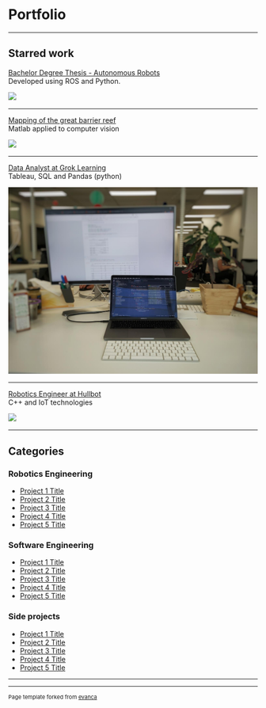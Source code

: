 # Portfolio

---
## Starred work
[Bachelor Degree Thesis - Autonomous Robots](/sub_pages/bachelor_thesis.md)  
Developed using ROS and Python.
  
<img src="images/thesis_ball_following_mode.gif?raw=true"/>

---
[Mapping of the great barrier reef](/sub_pages/great_barrier_reef.md)  
Matlab applied to computer vision
  
<img src="images/thesis_ball_following.gif?raw=true"/>

---
[Data Analyst at Grok Learning](/sub_pages/grok_learning.md)  
Tableau, SQL and Pandas (python)
  
<img src="images/dummy_thumbnail.jpeg?raw=true"/>

---
[Robotics Engineer at Hullbot](/sub_pages/hullbot.md)  
C++ and IoT technologies
  
<img src="images/hullbot_workflow.jpg?raw=true"/>

---


## Categories

### Robotics Engineering
- [Project 1 Title](http://example.com/)
- [Project 2 Title](http://example.com/)
- [Project 3 Title](http://example.com/)
- [Project 4 Title](http://example.com/)
- [Project 5 Title](http://example.com/)

### Software Engineering
- [Project 1 Title](http://example.com/)
- [Project 2 Title](http://example.com/)
- [Project 3 Title](http://example.com/)
- [Project 4 Title](http://example.com/)
- [Project 5 Title](http://example.com/)

### Side projects
- [Project 1 Title](http://example.com/)
- [Project 2 Title](http://example.com/)
- [Project 3 Title](http://example.com/)
- [Project 4 Title](http://example.com/)
- [Project 5 Title](http://example.com/)



---




---
<p style="font-size:11px">Page template forked from <a href="https://github.com/evanca/quick-portfolio">evanca</a></p>
<!-- Remove above link if you don't want to attibute -->

